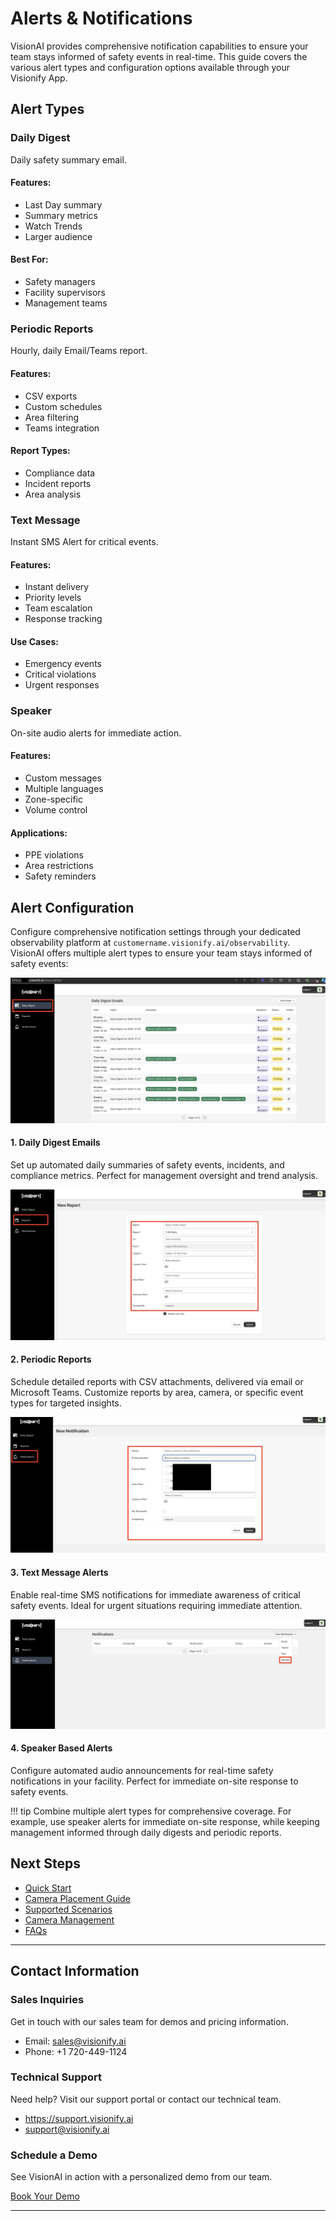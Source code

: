 # Alerts & Notifications

VisionAI provides comprehensive notification capabilities to ensure your team stays informed of safety events in real-time. This guide covers the various alert types and configuration options available through your Visionify App.

## Alert Types

<div class="alert-types-grid">
    <div class="alert-card">
        <h3>Daily Digest</h3>
        <p>Daily safety summary email.</p>
        <div class="alert-details">
            <div>
                <h4>Features:</h4>
                <ul>
                    <li>Last Day summary</li>
                    <li>Summary metrics</li>
                    <li>Watch Trends</li>
                    <li>Larger audience</li>
                </ul>
            </div>
            <h4>Best For:</h4>
            <div>
                <ul>
                    <li>Safety managers</li>
                    <li>Facility supervisors</li>
                    <li>Management teams</li>
                </ul>
            </div>
        </div>
    </div>
    <div class="alert-card">
        <h3>Periodic Reports</h3>
        <p>Hourly, daily Email/Teams report.</p>
        <div class="alert-details">
            <h4>Features:</h4>
            <ul>
                <li>CSV exports</li>
                <li>Custom schedules</li>
                <li>Area filtering</li>
                <li>Teams integration</li>
            </ul>
            <h4>Report Types:</h4>
            <ul>
                <li>Compliance data</li>
                <li>Incident reports</li>
                <li>Area analysis</li>
            </ul>
        </div>
    </div>
    <div class="alert-card">
        <h3>Text Message</h3>
        <p>Instant SMS Alert for critical events.</p>
        <div class="alert-details">
            <h4>Features:</h4>
            <ul>
                <li>Instant delivery</li>
                <li>Priority levels</li>
                <li>Team escalation</li>
                <li>Response tracking</li>
            </ul>
            <h4>Use Cases:</h4>
            <ul>
                <li>Emergency events</li>
                <li>Critical violations</li>
                <li>Urgent responses</li>
            </ul>
        </div>
    </div>
    <div class="alert-card">
        <h3>Speaker</h3>
        <p>On-site audio alerts for immediate action.</p>
        <div class="alert-details">
            <h4>Features:</h4>
            <ul>
                <li>Custom messages</li>
                <li>Multiple languages</li>
                <li>Zone-specific</li>
                <li>Volume control</li>
            </ul>
            <h4>Applications:</h4>
            <ul>
                <li>PPE violations</li>
                <li>Area restrictions</li>
                <li>Safety reminders</li>
            </ul>
        </div>
    </div>
</div>

## Alert Configuration

Configure comprehensive notification settings through your dedicated observability platform at `customername.visionify.ai/observability`. VisionAI offers multiple alert types to ensure your team stays informed of safety events:

<div class="setup-steps">
    <div class="setup-step">
        <img src="../../img/visionify-alerts-daily-digests.jpg" alt="Daily Digest Configuration" />
        <div class="step-content">
            <h4>1. Daily Digest Emails</h4>
            <p>Set up automated daily summaries of safety events, incidents, and compliance metrics. Perfect for management oversight and trend analysis.</p>
        </div>
    </div>
    <div class="setup-step">
        <img src="../../img/visionify-alerts-periodic-reports.jpg" alt="Periodic Reports" />
        <div class="step-content">
            <h4>2. Periodic Reports</h4>
            <p>Schedule detailed reports with CSV attachments, delivered via email or Microsoft Teams. Customize reports by area, camera, or specific event types for targeted insights.</p>
        </div>
    </div>
    <div class="setup-step">
        <img src="../../img/visionify-alerts-text-alerts.jpg" alt="Text Message Alerts" />
        <div class="step-content">
            <h4>3. Text Message Alerts</h4>
            <p>Enable real-time SMS notifications for immediate awareness of critical safety events. Ideal for urgent situations requiring immediate attention.</p>
        </div>
    </div>
    <div class="setup-step">
        <img src="../../img/visionify-alerts-speaker-notifications.jpg" alt="Speaker Alerts" />
        <div class="step-content">
            <h4>4. Speaker Based Alerts</h4>
            <p>Configure automated audio announcements for real-time safety notifications in your facility. Perfect for immediate on-site response to safety events.</p>
        </div>
    </div>
</div>

!!! tip
    Combine multiple alert types for comprehensive coverage. For example, use speaker alerts for immediate on-site response, while keeping management informed through daily digests and periodic reports.


## Next Steps

- [Quick Start](../overview/quick-start.md)
- [Camera Placement Guide](../overview/camera-placement-guide.md)
- [Supported Scenarios](../overview/scenarios.md)
- [Camera Management](../overview/cameras.md)
- [FAQs](../overview/faqs.md)

---

## Contact Information

<div class="grid-cards">
    <div class="grid-card">
        <h3>Sales Inquiries</h3>
        <p>Get in touch with our sales team for demos and pricing information.</p>
        <ul class="contact-list">
            <li>Email: <a href="mailto:sales@visionify.ai">sales@visionify.ai</a></li>
            <li>Phone: +1 720-449-1124</li>
        </ul>
    </div>
    <div class="grid-card">
        <h3>Technical Support</h3>
        <p>Need help? Visit our support portal or contact our technical team.</p>
        <ul class="contact-list">
            <li><a href="https://support.visionify.ai">https://support.visionify.ai</a></li>
            <li><a href="mailto:support@visionify.ai">support@visionify.ai</a></li>
        </ul>
    </div>
    <div class="grid-card">
        <h3>Schedule a Demo</h3>
        <p>See VisionAI in action with a personalized demo from our team.</p>
        <div class="demo-button">
            <a href="https://cal.com/visionify/30min" class="cta-button">Book Your Demo</a>
        </div>
    </div>
</div>

---